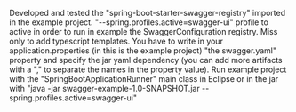 Developed and tested the "spring-boot-starter-swagger-registry" imported in the example project. "--spring.profiles.active=swagger-ui" profile to active in order to run in example the SwaggerConfiguration registry. Miss only to add typescript templates. You have to write in your application.properties (in this is the example project) "the swagger.yaml" property and specify the jar yaml dependency (you can add more artifacts with a "," to separate the names in the property value).
Run example project with the "SpringBootApplicationRunner" main class in Eclipse or in the jar with "java -jar swagger-example-1.0-SNAPSHOT.jar --spring.profiles.active=swagger-ui"
